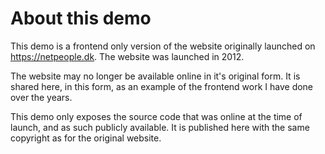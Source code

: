 # About this demo

This demo is a frontend only version of the website originally launched on https://netpeople.dk. 
The website was launched in 2012.

The website may no longer be available online in it's original form. It is shared here, in this form, as an example of the frontend work I have done over the years.

This demo only exposes the source code that was online at the time of launch, and as such publicly available. 
It is published here with the same copyright as for the original website.